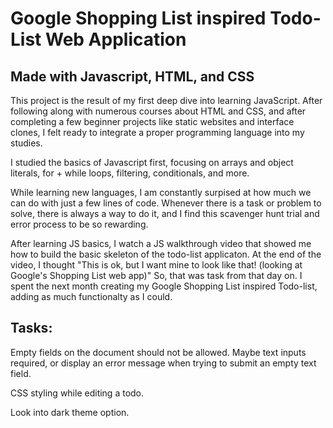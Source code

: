 <h1>Google Shopping List inspired Todo-List Web Application</h1>
<h2>Made with Javascript, HTML, and CSS</h2>

This project is the result of my first deep dive into learning JavaScript. After following along with numerous courses about HTML and CSS, and after completing a few beginner projects like static websites and interface clones, I felt ready to integrate a proper programming language into my studies.

I studied the basics of Javascript first, focusing on arrays and object literals, for + while loops, filtering, conditionals, and more.

While learning new languages, I am constantly surpised at how much we can do with just a few lines of code. Whenever there is a task or problem to solve, there is always a way to do it, and I find this scavenger hunt trial and error process to be so rewarding.

After learning JS basics, I watch a JS walkthrough video that showed me how to build the basic skeleton of the todo-list applicaton. At the end of the video, I thought "This is ok, but I want mine to look like that! (looking at Google's Shopping List web app)" So, that was task from that day on. I spent the next month creating my Google Shopping List inspired Todo-list, adding as much functionalty as I could.

<h2>Tasks:</h2>

Empty fields on the document should not be allowed. Maybe text inputs required, or display an error message when trying to submit an empty text field.

CSS styling while editing a todo.

Look into dark theme option.
